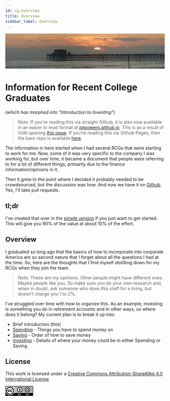 ```yaml
---
id: cg-overview
title: Overview
sidebar_label: Overview
---
```

![Planning for your sunset](assets/beach_pano.jpg)

# Information for Recent College Graduates
*(which has morphed into "Introduction to Investing")*


> *Note*:  If you're reading this via straight Github, it is also now available in an easier to read format at [jotpowers.github.io](https://jotpowers.github.io/).  This is as a result of Vidit opening [this issue](https://github.com/jotpowers/College-Grads/issues/1). If you're reading this via Github Pages, then the bare repo is available [here](https://github.com/jotpowers/College-Grads).

The information in here started when I had several RCGs that were starting to work for me.  Now, some of it was very specific to the company I was working for, but over time, it became a document that people were referring to for a lot of different things, primarily due to the finance information/opinions in it.

Then it grew to the point where I decided it probably needed to be crowdsourced, but the discussion was how.  And now we have it on [Github](https://github.com/jotpowers/College-Grads).  Yes, I'll take pull requests.  

## tl;dr
I've created that over in the [simple version](simple.md) if you just want to get started.  This will give you 90% of the value at about 10% of the effort.

## Overview
I graduated so long ago that the basics of how to incorporate into corporate America are so second nature that I forget about all the questions I had at the time.  So, here are the thoughts that I find myself distilling down for my RCGs when they join the team.

> *Note:* These are my opinions.  Other people might have different ones.  Maybe people like you. So make sure you do your own research and, when in doubt, ask someone who does this stuff for a living, but doesn't charge you 1 to 2%.

I've struggled over time with how to organize this.  As an example, investing is something you do in retirement accounts and in other ways, so where does it belong? My current plan is to break it up into:

* Brief introduction (this)
* [Spending](spending.md) - Things you have to spend money on
* [Saving](saving.md) - Order of how to save money
* [Investing](investing.md) - Details of where your money could be in either Spending or Saving.

## License

This work is licensed under a
[Creative Commons Attribution-ShareAlike 4.0 International License](https://creativecommons.org/licenses/by-nc-sa/4.0/)

![License image](assets/88x31.png)
